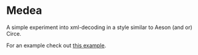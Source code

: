 # Medea

A simple experiment into xml-decoding in a style similar to Aeson (and or) Circe.

For an example check out [this example](example/Example.lhs).
